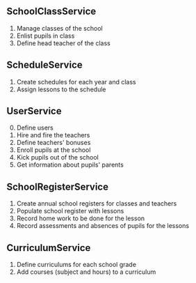 ## SchoolClassService
1. Manage classes of the school 
2. Enlist pupils in class
3. Define head teacher of the class
## ScheduleService
1. Create schedules for each year and class
2. Assign lessons to the schedule
## UserService
0. Define users
1. Hire and fire the teachers
2. Define teachers' bonuses
3. Enroll pupils at the school
4. Kick pupils out of the school
5. Get information about pupils' parents
## SchoolRegisterService
1. Create annual school registers for classes and teachers
2. Populate school register with lessons
3. Record home work to be done for the lesson
4. Record assessments and absences of pupils for the lessons
## CurriculumService
1. Define curriculums for each school grade
2. Add courses (subject and hours) to a curriculum